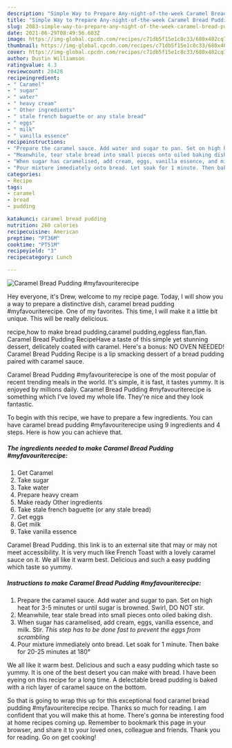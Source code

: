 ```yaml
---
description: "Simple Way to Prepare Any-night-of-the-week Caramel Bread Pudding #myfavouriterecipe"
title: "Simple Way to Prepare Any-night-of-the-week Caramel Bread Pudding #myfavouriterecipe"
slug: 2083-simple-way-to-prepare-any-night-of-the-week-caramel-bread-pudding-myfavouriterecipe
date: 2021-06-29T08:49:56.603Z
image: https://img-global.cpcdn.com/recipes/c71db5f15e1c8c33/680x482cq70/caramel-bread-pudding-myfavouriterecipe-recipe-main-photo.jpg
thumbnail: https://img-global.cpcdn.com/recipes/c71db5f15e1c8c33/680x482cq70/caramel-bread-pudding-myfavouriterecipe-recipe-main-photo.jpg
cover: https://img-global.cpcdn.com/recipes/c71db5f15e1c8c33/680x482cq70/caramel-bread-pudding-myfavouriterecipe-recipe-main-photo.jpg
author: Dustin Williamson
ratingvalue: 4.3
reviewcount: 20428
recipeingredient:
- " Caramel"
- " sugar"
- " water"
- " heavy cream"
- " Other ingredients"
- " stale french baguette or any stale bread"
- " eggs"
- " milk"
- " vanilla essence"
recipeinstructions:
- "Prepare the caramel sauce. Add water and sugar to pan. Set on high heat for 3-5 minutes or until sugar is browned. Swirl, DO NOT stir."
- "Meanwhile, tear stale bread into small pieces onto oiled baking dish."
- "When sugar has caramelised, add cream, eggs, vanilla essence, and milk. Stir. *This step has to be done fast to prevent the eggs from scrambling*"
- "Pour mixture immediately onto bread. Let soak for 1 minute. Then bake for 20-25 minutes at 180°"
categories:
- Recipe
tags:
- caramel
- bread
- pudding

katakunci: caramel bread pudding 
nutrition: 260 calories
recipecuisine: American
preptime: "PT36M"
cooktime: "PT51M"
recipeyield: "3"
recipecategory: Lunch

---
```



![Caramel Bread Pudding #myfavouriterecipe](https://img-global.cpcdn.com/recipes/c71db5f15e1c8c33/680x482cq70/caramel-bread-pudding-myfavouriterecipe-recipe-main-photo.jpg)

Hey everyone, it's Drew, welcome to my recipe page. Today, I will show you a way to prepare a distinctive dish, caramel bread pudding #myfavouriterecipe. One of my favorites. This time, I will make it a little bit unique. This will be really delicious.

recipe,how to make bread pudding,caramel pudding,eggless flan,flan. Caramel Bread Pudding RecipeHave a taste of this simple yet stunning dessert, delicately coated with caramel. Here&#39;s a bonus: NO OVEN NEEDED! Caramel Bread Pudding Recipe is a lip smacking dessert of a bread pudding paired with caramel sauce.

Caramel Bread Pudding #myfavouriterecipe is one of the most popular of recent trending meals in the world. It's simple, it is fast, it tastes yummy. It is enjoyed by millions daily. Caramel Bread Pudding #myfavouriterecipe is something which I've loved my whole life. They're nice and they look fantastic.


To begin with this recipe, we have to prepare a few ingredients. You can have caramel bread pudding #myfavouriterecipe using 9 ingredients and 4 steps. Here is how you can achieve that.

<!--inarticleads1-->

##### The ingredients needed to make Caramel Bread Pudding #myfavouriterecipe:

1. Get  Caramel
1. Take  sugar
1. Take  water
1. Prepare  heavy cream
1. Make ready  Other ingredients
1. Take  stale french baguette (or any stale bread)
1. Get  eggs
1. Get  milk
1. Take  vanilla essence


Caramel Bread Pudding. this link is to an external site that may or may not meet accessibility. It is very much like French Toast with a lovely caramel sauce on it. We all like it warm best. Delicious and such a easy pudding which taste so yummy. 

<!--inarticleads2-->

##### Instructions to make Caramel Bread Pudding #myfavouriterecipe:

1. Prepare the caramel sauce. Add water and sugar to pan. Set on high heat for 3-5 minutes or until sugar is browned. Swirl, DO NOT stir.
1. Meanwhile, tear stale bread into small pieces onto oiled baking dish.
1. When sugar has caramelised, add cream, eggs, vanilla essence, and milk. Stir. *This step has to be done fast to prevent the eggs from scrambling*
1. Pour mixture immediately onto bread. Let soak for 1 minute. Then bake for 20-25 minutes at 180°


We all like it warm best. Delicious and such a easy pudding which taste so yummy. It is one of the best desert you can make with bread. I have been eyeing on this recipe for a long time. A delectable bread pudding is baked with a rich layer of caramel sauce on the bottom. 

So that is going to wrap this up for this exceptional food caramel bread pudding #myfavouriterecipe recipe. Thanks so much for reading. I am confident that you will make this at home. There's gonna be interesting food at home recipes coming up. Remember to bookmark this page in your browser, and share it to your loved ones, colleague and friends. Thank you for reading. Go on get cooking!
